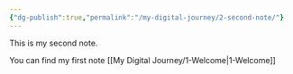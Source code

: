 ```yaml
---
{"dg-publish":true,"permalink":"/my-digital-journey/2-second-note/"}
---
```



This is my second note.

You can find my first note [[My Digital Journey/1-Welcome\|1-Welcome]]